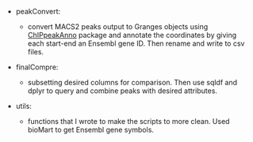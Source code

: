 * peakConvert:
  * convert MACS2 peaks output to Granges objects using [ChIPpeakAnno](https://www.bioconductor.org/packages/devel/bioc/vignettes/ChIPpeakAnno/inst/doc/ChIPpeakAnno.html#an-example-of-chip-seq-analysis-workflow-using-chippeakanno) package and annotate the coordinates by giving each start-end an Ensembl gene ID. Then rename and write to csv files.

* finalCompre:
  * subsetting desired columns for comparison. Then use sqldf and dplyr to query and combine peaks with desired attributes.

* utils:
  * functions that I wrote to make the scripts to more clean. Used bioMart to get Ensembl gene symbols.
